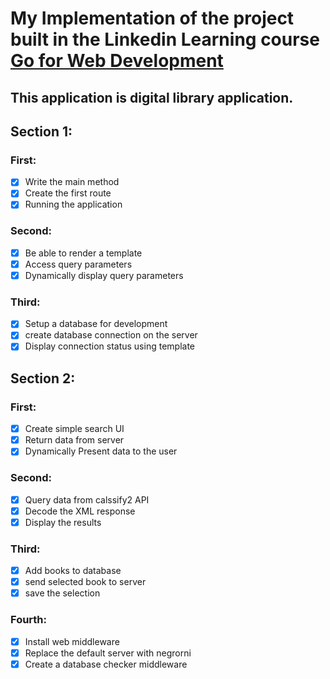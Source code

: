 # My Implementation of the project built in the Linkedin Learning course [Go for Web Development](https://www.linkedin.com/learning/learning-go-for-web-development/our-first-route)
## This application is digital library application.


## Section 1:
  ### First:
  - [x] Write the main method
  - [x] Create the first route
  - [x] Running the application

  ### Second:
  - [x] Be able to render a template
  - [x] Access query parameters
  - [x] Dynamically display query parameters

  ### Third:
  - [x] Setup a database for development
  - [x] create database connection on the server
  - [x] Display connection status using template

## Section 2:

### First:
- [x] Create simple search UI
- [x] Return data from server
- [x] Dynamically Present data to the user

### Second:
- [x] Query data from calssify2 API
- [x] Decode the XML response
- [x] Display the results

### Third:
- [x] Add books to database
- [x] send selected book to server
- [x] save the selection

### Fourth:
- [x] Install web middleware
- [x] Replace the default server with negrorni
- [x] Create a database checker middleware
